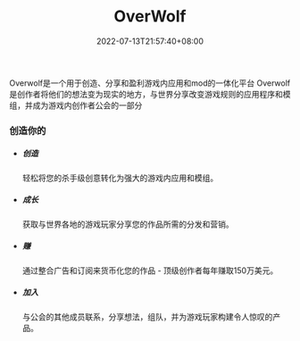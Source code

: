 ﻿---
weight: 
title: "OverWolf"
description: "Overwolf is an all-in-one platform for creating, sharing and monetizing in-game apps and mods"
date: 2022-07-13T21:57:40+08:00
lastmod: 2022-07-13T16:45:40+08:00
draft: false
authors: ["MineW"]
featuredImage: "279.jpeg"
link: "https://www.overwolf.com/"
tags: ["OverWolf","开发者服务"]
categories: ["navigation"]
navigation: ["开发者服务"]
lightgallery: true
toc: true
pinned: false
recommend: false
recommend1: false
---
Overwolf是一个用于创造、分享和盈利游戏内应用和mod的一体化平台 
Overwolf是创作者将他们的想法变为现实的地方，与世界分享改变游戏规则的应用程序和模组，并成为游戏内创作者公会的一部分
### 创造你的

- ##### 创造
  轻松将您的杀手级创意转化为强大的游戏内应用和模组。

- ##### 成长
  获取与世界各地的游戏玩家分享您的作品所需的分发和营销。

- ##### 赚
  通过整合广告和订阅来货币化您的作品 - 顶级创作者每年赚取150万美元。

- ##### 加入
  与公会的其他成员联系，分享想法，组队，并为游戏玩家构建令人惊叹的产品。